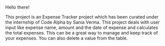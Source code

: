 Hello there!

This project is an Expense Tracker project which has been curated under the internship of Code Alpha by Sania Verma. 
This project deals with user input like expense name, amount and the date of expense and calculates the total expenses. This
can be a great way to manage and keep track of your expenses. You can also delete a value from the table. 
